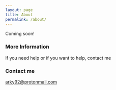 ```yaml
---
layout: page
title: About
permalink: /about/
---
```


Coming soon!

### More Information

If you need help or if you want to help, contact me

### Contact me

[arky92@protonmail.com](mailto:arky92@protonmail.com)
